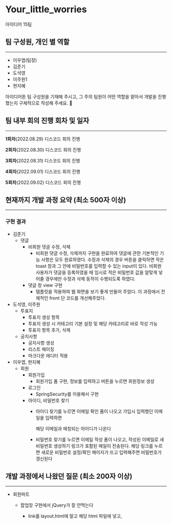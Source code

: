 # Your_little_worries
아이디어 15팀

## 팀 구성원, 개인 별 역할

---
- 이우엽(팀장)
- 김준기
- 도석영
- 이주원1
- 현지혜

아이디어톤 팀 구성원을 기재해 주시고, 그 주의 팀원이 어떤 역할을 맡아서 개발을 진행했는지 구체적으로 작성해 주세요. 🙂

## 팀 내부 회의 진행 회차 및 일자

---
**1회차**(2022.08.29) 디스코드 회의 진행

**2회차**(2022.08.30) 디스코드 회의 진행

**3회차**(2022.08.31) 디스코드 회의 진행

**4회차**(2022.09.01) 디스코드 회의 진행

**5회차**(2022.09.02) 디스코드 회의 진행


## 현재까지 개발 과정 요약 (최소 500자 이상)

---

### 구현 결과

- 김준기
    - 댓글
        - 비회원 댓글 수정, 삭제
            - 비회원 댓글 수정, 삭제까지 구현을 완료하여 댓글에 관한 기본적인 기능 사항은 모두 완료하였다. 수정과 삭제의 경우 버튼을 클릭하면 작은 toast 창과 그 안에 비밀번호를 입력할 수 있는 input이 있다. 비회원 사용자가 댓글을 등록하였을 때 임시로 적은 비밀번호 값을 알맞게 넣어줄 경우에만 수정과 삭제 동작이 수행되도록 하였다.
        - 댓글 창 view 구현
            - 템플릿을 적용하여 웹 화면을 보기 좋게 만들어 주었다. 이 과정에서 전체적인 front 단 코드를 개선해주었다.
- 도석영, 이주원
    - 투표지
        - 투표지 생성 항목
        - 투표지 생성 시 카테고리 기본 설정 및 해당 카테고리로 바로 작성 가능
        - 투표지 항목 추가, 삭제
    - 공지사항
        - 공지사항 생성
        - 리스트 페이징
        - 마크다운 에디터 적용
- 이우엽, 현지혜
    - 회원
        - 회원가입
            - 회원가입 폼 구현, 정보를 입력하고 버튼을 누르면 회원정보 생성
        - 로그인
            - SpringSecurity를 이용해서 구현
        - 아이디, 비밀번호 찾기
            - 아이디 찾기를 누르면 이메일 확인 폼이 나오고 가입시 입력했던 이메일을 입력하면
                
                해당 이메일과 매칭되는 아이디가 나온다
                
            - 비밀번호 찾기를 누르면 이메일 작성 폼이 나오고, 작성된 이메일로 새비밀번호 생성하기 링크가 포함된 메일이 전송된다. 해당 링크를 누르면 새로운 비밀번호 설정/확인 페이지가 뜨고 입력해주면 비밀번호가 갱신된다
## 개발 과정에서 나왔던 질문 (최소 200자 이상)

---

- 회원파트
    - 팝업창 구현에서 jQuery가 잘 안먹는다
        - link를 layout.html에 말고 해당 html 파일에 넣고, <script> 태그를 맨 밑으로
        
             옮겨서 해결
        
    - 비밀번호 찾기 페이지에서 유저가 메일을 입력하면 해당 메일로 비밀번호 재설정 폼을 전송하는데, 이 때 전송이 완료될 경우 나올 알림창 구현 과정에서 문제가 있었다. JS의 alert를 이용하니 www.localhost~ 같은 도메인 이름도 같이 보여졌다.
        - alert 대신 sweetAlert 도입하여 해결했지만, 이메일 형식이 올바르지 않을 경우에도 그냥 넘어가는 에러가 발생해서 해결 중
    - <table> 에서 <colgroup>안의 <col>을 이용해서 표 컬럼 넓이를 조정이 잘 안됐다.
        - <colgroup>문제가 아니라 <table>을 감싸고 있는 태그의 width를 100%로 줘서 해결
    
- 댓글파트
    - 회원과 비회원으로 나눈 시점에서 어떻게 하면 html에 있는 중복 코드를 줄일 수 있을지
        - 중복되는 코드를 따로 javascript에서 변수로 만들어 주었다. 따라서 이벤트가 동작되는 경우메나 javascript로 부터 태그를 생성하여 html 단에 붙여주었다.
        
- 투표지 파트
- javascript를 이용하여 투표지 생성 페이지에서 +버튼을 클릭할 시 투표지 항목에 추가가 가능하고 최소 항목 유지를 위해 투표 항목 3번 부터 삭제가 가능하게 하였다.
- ArticleItem Entity의  aritcle_id를 이용하여 해당 투표지를 불러올 때 투표지 항목을 표시 할 데이터를 jpa를 이용하여 가져오게 하였다.

## 개발 결과물 공유

---
  - **Github Repository - 1차 목표 진행중**
    
    [](https://github.com/likelion-backendschool/Your_little_worries)
    
- **요구사항 명세서** - 완료(22/08/11)
- **화면정의서** - 수정중[변경없음](22/08/05)
- **ERD - 완료[변경없음]**
- **Git 협업 규칙**
- **API 명세서**
- **WBS** [https://docs.google.com/spreadsheets/d/1xdRSq5bEFmFCpgP3jNxeu2BFxAPii4a3hssLnRH_FuE/edit#gid=0](https://docs.google.com/spreadsheets/d/1xdRSq5bEFmFCpgP3jNxeu2BFxAPii4a3hssLnRH_FuE/edit#gid=0)
- 필수) 팀원들과 함께 찍은 인증샷(온라인 만남시 스크린 캡쳐)도 함께 업로드 해주세요 🙂
